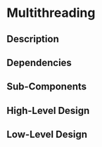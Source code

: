# Multithreading

## Description

## Dependencies

## Sub-Components

## High-Level Design

## Low-Level Design
